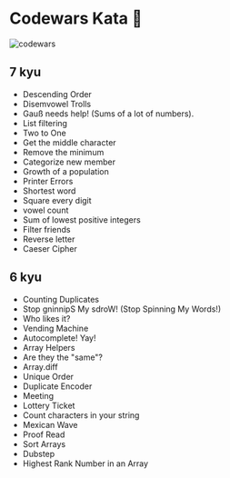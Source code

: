 # Codewars Kata 🤺
![codewars](https://www.codewars.com/users/ashishra0/badges/large)
## 7 kyu

* Descending Order
* Disemvowel Trolls
* Gauß needs help! (Sums of a lot of numbers).
* List filtering
* Two to One
* Get the middle character
* Remove the minimum
* Categorize new member
* Growth of a population
* Printer Errors
* Shortest word
* Square every digit
* vowel count
* Sum of lowest positive integers
* Filter friends
* Reverse letter
* Caeser Cipher

## 6 kyu

* Counting Duplicates
* Stop gninnipS My sdroW! (Stop Spinning My Words!)
* Who likes it?
* Vending Machine
* Autocomplete! Yay!
* Array Helpers
* Are they the "same"?
* Array.diff
* Unique Order
* Duplicate Encoder
* Meeting
* Lottery Ticket
* Count characters in your string
* Mexican Wave
* Proof Read
* Sort Arrays
* Dubstep
* Highest Rank Number in an Array